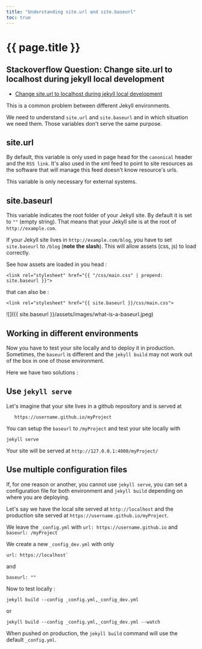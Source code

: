 ```yaml
---
title: "Understanding site.url and site.baseurl"
toc: true
---
```


# {{ page.title }}

## Stackoverflow Question: Change site.url to localhost during jekyll local development 

* [Change site.url to localhost during jekyll local development](https://stackoverflow.com/questions/27386169/change-site-url-to-localhost-during-jekyll-local-development)


This is a common problem between different Jekyll environments.

We need to understand `site.url` and `site.baseurl` and in which situation we need them. Those variables don't serve the same purpose.

## site.url

By default, this variable is only used in page head for the `canonical` header and the `RSS link`. It's also used in the xml feed to point to site resources as the software that will manage this feed doesn't know resource's urls.

This variable is only necessary for external systems.

## site.baseurl

This variable indicates the root folder of your Jekyll site. By default it is set to `""` (empty string). That means that your Jekyll site is at the root of `http://example.com`.

If your Jekyll site lives in `http://example.com/blog`, you have to set `site.baseurl` to `/blog` (**note the slash**). This will allow assets (css, js) to load correctly.

See how assets are loaded in you head :

    <link rel="stylesheet" href="{{ "/css/main.css" | prepend: site.baseurl }}">
    

that can also be :

    <link rel="stylesheet" href="{{ site.baseurl }}/css/main.css">
    

![]({{ site.baseurl }}/assets/images/what-is-a-baseurl.jpeg)

## Working in different environments

Now you have to test your site locally and to deploy it in production. Sometimes, the `baseurl` is different and the `jekyll build` may not work out of the box in one of those environment.

Here we have two solutions :

## Use `jekyll serve`

Let's imagine that your site lives in a github repository and is served at 

       https://username.github.io/myProject


You can setup the `baseurl` to `/myProject` and test your site locally with 

    jekyll serve

Your site will be served at `http://127.0.0.1:4000/myProject/`

## Use multiple configuration files

If, for one reason or another, you cannot use `jekyll serve`, you can set a configuration file for both environment and `jekyll build` depending on where you are deploying.

Let's say we have the local site served at `http://localhost` and the production site served at `https://username.github.io/myProject`.

We leave the `_config.yml` with `url: https://username.github.io` and `baseurl: /myProject`

We create a new `_config_dev.yml` with only 

```
url: https://localhost` 
``` 

and 

```
baseurl: ""
```

Now to test locally :

    jekyll build --config _config.yml,_config_dev.yml
    

or

    jekyll build --config _config.yml,_config_dev.yml --watch
    

When pushed on production, the <code>jekyll build</code> command will use the default <code>_config.yml</code>.
